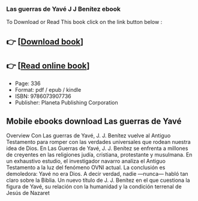 ### Las guerras de Yavé J J Benítez ebook

To Download or Read This book click on the link button below :

## 👉  [**[Download book](http://get-pdfs.com/download.php?group=book&from=github.com&id=697041&lnk=1061 "Download book")**]

## 👉  [**[Read online book](http://get-pdfs.com/download.php?group=book&from=github.com&id=697041&lnk=1061 "Read online book")**]


* Page: 336
* Format: pdf / epub / kindle
* ISBN: 9786073907736
* Publisher: Planeta Publishing Corporation



## Mobile ebooks download Las guerras de Yavé


Overview
Con Las guerras de Yavé, J. J. Benítez vuelve al Antiguo Testamento para romper con las verdades universales que rodean nuestra idea de Dios. En Las Guerras de Yavé, J. J. Benítez se enfrenta a millones de creyentes en las religiones judía, cristiana, protestante y musulmana. En un exhaustivo estudio, el investigador navarro analiza el Antiguo Testamento a la luz del fenómeno OVNI actual. La conclusión es demoledora: Yavé no era Dios. A decir verdad, nadie —nunca— habló tan claro sobre la Biblia. Un nuevo título de J. J. Benítez en el que cuestiona la figura de Yavé, su relación con la humanidad y la condición terrenal de Jesús de Nazaret



